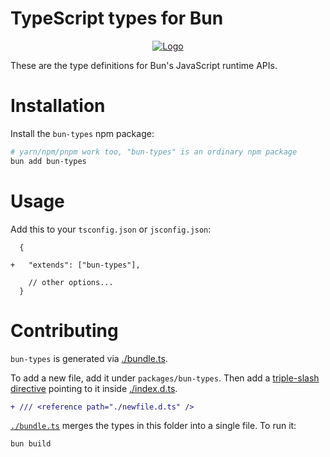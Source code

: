 # TypeScript types for Bun

<p align="center">
  <a href="https://bun.sh"><img src="https://bun.sh/logo@2x.png" alt="Logo"></a>
</p>

These are the type definitions for Bun's JavaScript runtime APIs.

# Installation

Install the `bun-types` npm package:

```bash
# yarn/npm/pnpm work too, "bun-types" is an ordinary npm package
bun add bun-types
```

# Usage

Add this to your `tsconfig.json` or `jsconfig.json`:

```jsonc-diff
  {
    
+   "extends": ["bun-types"],
    
    // other options...
  }
```

# Contributing

`bun-types` is generated via [./bundle.ts](./scripts/bundle.ts).

To add a new file, add it under `packages/bun-types`. Then add a [triple-slash directive](https://www.typescriptlang.org/docs/handbook/triple-slash-directives.html) pointing to it inside [./index.d.ts](./index.d.ts).

```diff
+ /// <reference path="./newfile.d.ts" />
```

[`./bundle.ts`](./bundle.ts) merges the types in this folder into a single file. To run it:

```bash
bun build
```

